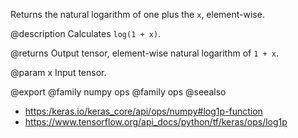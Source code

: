 Returns the natural logarithm of one plus the `x`, element-wise.

@description
Calculates `log(1 + x)`.

@returns
    Output tensor, element-wise natural logarithm of `1 + x`.

@param x
Input tensor.

@export
@family numpy ops
@family ops
@seealso
+ <https:/keras.io/keras_core/api/ops/numpy#log1p-function>
+ <https://www.tensorflow.org/api_docs/python/tf/keras/ops/log1p>
